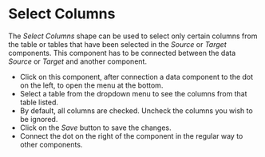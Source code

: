 # Select Columns

The _Select Columns_ shape can be used to select only certain columns from the table or tables that have been selected in the _Source_ or _Target_ components. This component has to be connected between the data _Source_ or _Target_ and another component.

* Click on this component, after connection a data component to the dot on the left, to open the menu at the bottom.
* Select a table from the dropdown menu to see the columns from that table listed.
* By default, all columns are checked. Uncheck the columns you wish to be ignored.  
* Click on the _Save_ button to save the changes.
* Connect the dot on the right of the component in the regular way to other components. 

